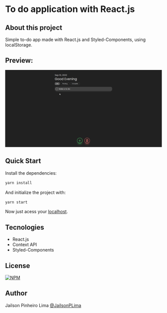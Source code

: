 # To do application with React.js

## About this project

Simple to-do app made with React.js and Styled-Components, using localStorage.

## Preview:

![preview-animation](https://github.com/JailsonPLima/To-Do-Application/blob/main/src/images/animation.gif "A animation")

## Quick Start 

Install the dependencies: 
```bash
yarn install
```
And initialize the project with:
```bash
yarn start
```
Now just acess your [localhost](https://localhost:3000).

## Tecnologies

- React.js
- Context API
- Styled-Components

## License

[![NPM](https://img.shields.io/apm/l/NPM)](https://github.com/JailsonPLima/To-Do-Application/blob/main/LICENSE)

## Author

Jailson Pinheiro Lima [@JailsonPLima](https://github.com/JailsonPLima)
